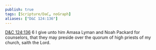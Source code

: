 ```yaml
---
publish: true
tags: [Scripture/DaC, noGraph]
aliases: ["D&C 124:136"]
---
```

[D&C 124:136](https://churchofjesuschrist.org/study/scriptures/dc-testament/dc/124?lang=eng&id=p136#p136) 6 I give unto him Amasa Lyman and Noah Packard for counselors, that they may preside over the quorum of high priests of my church, saith the Lord.
